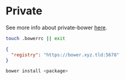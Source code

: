 # Private

See more info about private-bower [here](https://www.npmjs.com/package/private-bower).

```sh
touch .bowerrc || exit
```

```json
{
  "registry": "https://bower.xyz.tld:5678"
}
```

```sh
bower install <package>
```
